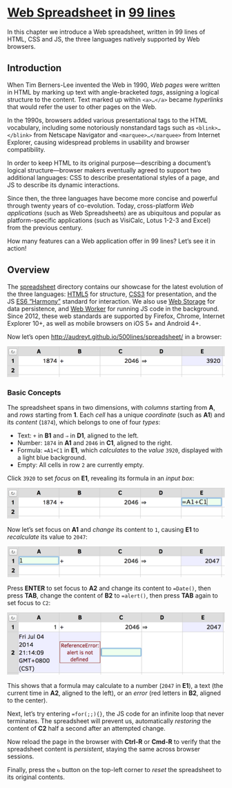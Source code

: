 # [Web Spreadsheet](http://audreyt.github.io/500lines/spreadsheet/) in [99 lines](https://github.com/audreyt/500lines/tree/master/spreadsheet)

In this chapter we introduce a Web spreadsheet, written in 99 lines of HTML, CSS and JS, the three languages natively supported by Web browsers.

## Introduction

When Tim Berners-Lee invented the Web in 1990, _Web pages_ were written in HTML by marking up text with angle-bracketed _tags_, assigning a logical structure to the content. Text marked up within `<a>…</a>` became _hyperlinks_ that would refer the user to other pages on the Web.

In the 1990s, browsers added various presentational tags to the HTML vocabulary, including some notoriously nonstandard tags such as `<blink>…</blink>` from Netscape Navigator and `<marquee>…</marquee>` from Internet Explorer, causing widespread problems in usability and browser compatibility.

In order to keep HTML to its original purpose—describing a document’s logical structure—browser makers eventually agreed to support two additional languages: CSS to describe presentational styles of a page, and JS to describe its dynamic interactions.

Since then, the three languages have become more concise and powerful through twenty years of co-evolution. Today, cross-platform _Web applications_ (such as Web Spreadsheets) are as ubiquitous and popular as platform-specific applications (such as VisiCalc, Lotus 1-2-3 and Excel) from the previous century.

How many features can a Web application offer in 99 lines? Let’s see it in action!

## Overview

The [spreadsheet](https://github.com/audreyt/500lines/tree/master/spreadsheet) directory contains our showcase for the latest evolution of the three languages: [HTML5](http://www.w3.org/TR/html5/) for structure, [CSS3](http://www.w3.org/TR/css3-ui/) for presentation, and the JS [ES6 “Harmony”](http://wiki.ecmascript.org/doku.php?id=harmony:specification_drafts) standard for interaction. We also use [Web Storage](http://www.whatwg.org/specs/web-apps/current-work/multipage/webstorage.html) for data persistence, and [Web Worker](http://www.whatwg.org/specs/web-apps/current-work/multipage/workers.html) for running JS code in the background. Since 2012, these web standards are supported by Firefox, Chrome, Internet Explorer 10+, as well as mobile browsers on iOS 5+ and Android 4+.

Now let’s open http://audreyt.github.io/500lines/spreadsheet/ in a browser:

![Initial Screen](./images/01-initial.png)

### Basic Concepts

The spreadsheet spans in two dimensions, with _columns_ starting from **A**, and _rows_ starting from **1**. Each _cell_ has a unique _coordinate_ (such as **A1**) and its _content_ (`1874`), which belongs to one of four _types_:

* Text: `+` in **B1** and `⇒` in **D1**, aligned to the left.
* Number: `1874` in **A1** and `2046` in **C1**, aligned to the right.
* Formula:  `=A1+C1` in **E1**, which _calculates_ to the _value_ `3920`, displayed with a light blue background.
* Empty: All cells in row `2` are currently empty.

Click `3920` to set _focus_ on **E1**, revealing its formula in an _input box_:

![Input Box](./images/02-input.png)

Now let’s set focus on **A1** and _change_ its content to `1`, causing **E1** to _recalculate_ its value to `2047`:

![Changed Content](./images/03-changed.png)

Press **ENTER** to set focus to **A2** and change its content to `=Date()`, then press **TAB**, change the content of **B2** to `=alert()`, then press **TAB** again to set focus to `C2`:

![Formula Error](./images/04-error.png)

This shows that a formula may calculate to a number (`2047` in **E1**), a text (the current time in **A2**, aligned to the left), or an _error_ (red letters in **B2**, aligned to the center).

Next, let’s try entering `=for(;;){}`, the JS code for an infinite loop that never terminates. The spreadsheet will prevent us, automatically _restoring_ the content of **C2** half a second after an attempted change.

Now reload the page in the browser with **Ctrl-R** or **Cmd-R** to verify that the spreadsheet content is _persistent_, staying the same across browser sessions.

Finally, press the `↻` button on the top-left corner to _reset_ the spreadsheet to its original contents.
